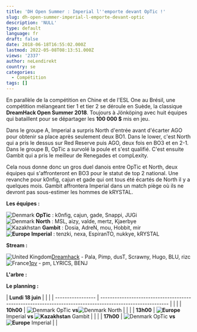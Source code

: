 ```yaml
---
title: 'DH Open Summer : Imperial l''emporte devant OpTic !'
slug: dh-open-summer-imperial-l-emporte-devant-optic
description: 'NULL'
type: default
language: fr
draft: false
date: 2018-06-18T16:55:02.000Z
lastmod: 2022-05-08T08:13:51.000Z
views: '2337'
author: neLendirekt
country: se
categories:
  - Compétition
tags: []
---
```

En parallèle de la compétition en Chine et de l'ESL One au Brésil, une compétition mélangeant tier 1 et tier 2 se déroule en Suède, la classique **DreamHack Open Summer 2018**. Toujours à Jönköping avec huit équipes qui bataillent pour se départager les **100 000 $** mis en jeu. 

Dans le groupe A, Imperial a surpris North d'entrée avant d'écarter AGO pour obtenir sa place après seulement deux BO1\. Dans le lower, c'est North qui a pris le dessus sur Red Reserve puis AGO, deux fois en BO3 et en 2-1\. Dans le groupe B, OpTic a survolé la poule et s'est qualifié. C'est ensuite Gambit qui a pris le meilleur de Renegades et compLexity.

Cela nous donne donc un gros duel danois entre OpTic et North, deux équipes qui s'affronteront en BO3 pour le statut de top 2 national. Une revanche pour k0nfig, cajun et gade qui ont tous été écartés de North il y a quelques mois. Gambit affrontera Imperial dans un match piège où ils ne devront pas sous-estimer les hommes de kRYSTAL.

**Les équipes :**

![Denmark](/images/countries/dk.svg)⁠ **OpTic** : k0nfig, cajun, gade, Snappi, JUGi  
![Denmark](/images/countries/dk.svg)⁠ **North** : MSL, aizy, valde, mertz, Kjaerbye  
![Kazakhstan](/images/countries/kz.svg)⁠ ⁠**Gambit** : Dosia, AdreN, mou, Hobbit, mir  
**![Europe](/images/countries/eu.svg)⁠ ⁠Imperial** : tenzki, nexa, EspiranTO, nukkye, kRYSTAL

**Stream :** 

![United Kingdom](/images/countries/gb.svg)⁠[Dreamhack](https://www.twitch.tv/dreamhackcs) \- Pala, Pimp, dusT, Scrawny, Hugo, BLU, rizc  
![France](/images/countries/fr.svg)[⁠1pv](https://www.twitch.tv/dreamhackcsgo%5Ffr) \- pm, LYRICS, BENJ

**L'arbre :**

**Le planning :**

| **Lundi 18 juin** |                                                                                                            |  |
| ----------------- | ---------------------------------------------------------------------------------------------------------- |  |
| | **10h00**       | ![Denmark](/images/countries/dk.svg)⁠ OpTic **vs**![Denmark](/images/countries/dk.svg)⁠ North              |  |
| | **13h00**       | **![Europe](/images/countries/eu.svg)**⁠ ⁠Imperial **vs ![Kazakhstan](/images/countries/kz.svg)⁠**  Gambit |  |
| | **17h00**       | ![Denmark](/images/countries/dk.svg)⁠ OpTic **vs ![Europe](/images/countries/eu.svg)**⁠ ⁠Imperial          |  |
